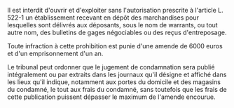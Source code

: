 Il est interdit d'ouvrir et d'exploiter sans l'autorisation prescrite à l'article L. 522-1 un établissement recevant en dépôt des marchandises pour lesquelles sont délivrés aux déposants, sous le nom de warrants, ou tout autre nom, des bulletins de gages négociables ou des reçus d'entreposage.

Toute infraction à cette prohibition est punie d'une amende de 6000 euros et d'un emprisonnement d'un an.

Le tribunal peut ordonner que le jugement de condamnation sera publié intégralement ou par extraits dans les journaux qu'il désigne et affiché dans les lieux qu'il indique, notamment aux portes du domicile et des magasins du condamné, le tout aux frais du condamné, sans toutefois que les frais de cette publication puissent dépasser le maximum de l'amende encourue.
